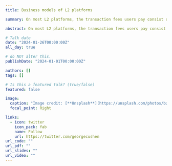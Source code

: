 ```yaml
---
title: Business models of L2 platforms

summary: On most L2 platforms, the transaction fees users pay consist of a fee for the verification of their transaction on the L2 network and a fee to publish its proof on the L1 network. Since the L1 fees depend on congestion at the time the proof of an L2 transaction bundle is published on the L1, L2 platforms can generate profits if the fees they charge surpass their operational costs and the L1 fees they pay. In this session, we discussed under what circumstances an L2 platform can establish a viable business model.

abstract: On most L2 platforms, the transaction fees users pay consist of a fee for the verification of their transaction on the L2 network and a fee to publish its proof on the L1 network. Since the L1 fees depend on congestion at the time the proof of an L2 transaction bundle is published on the L1, L2 platforms can generate profits if the fees they charge surpass their operational costs and the L1 fees they pay. In this session, we discussed under what circumstances an L2 platform can establish a viable business model.

# Talk date
date: "2024-01-26T00:00:00Z"
all_day: true

# do NOT alter this.
publishDate: "2024-01-01T00:00:00Z"

authors: []
tags: []

# Is this a featured talk? (true/false)
featured: false

image:
  caption: "Image credit: [**Unsplash**](https://unsplash.com/photos/bzdhc5b3Bxs)"
  focal_point: Right

links:
  - icon: twitter
    icon_pack: fab
    name: Follow
    url: https://twitter.com/georgecushen
url_code: ""
url_pdf: ""
url_slides: ""
url_video: ""
---
```

